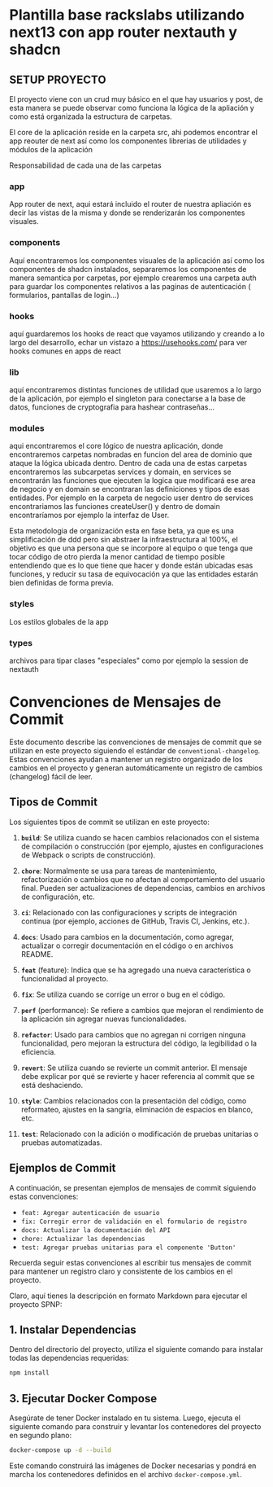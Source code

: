 # Plantilla base rackslabs utilizando next13 con app router nextauth y shadcn

## SETUP PROYECTO

El proyecto viene con un crud muy básico en el que hay usuarios y post, de esta manera se puede observar como funciona la lógica de la apliación y como está organizada la estructura de carpetas.

El core de la aplicación reside en la carpeta src, ahi podemos encontrar el app reouter de next así como los componentes librerias de utilidades y módulos de la aplicación

Responsabilidad de cada una de las carpetas

### app

App router de next, aqui estará incluido el router de nuestra apliación es decir las vistas de la misma y donde se renderizarán los componentes visuales.

### components

Aquí encontraremos los componentes visuales de la aplicación así como los componentes de shadcn instalados, separaremos los componentes de manera semantica por carpetas, por ejemplo crearemos una carpeta auth para guardar los componentes relativos a las paginas de autenticación ( formularios, pantallas de login...)

### hooks

aquí guardaremos los hooks de react que vayamos utilizando y creando a lo largo del desarrollo, echar un vistazo a https://usehooks.com/ para ver hooks comunes en apps de react

### lib

aquí encontraremos distintas funciones de utilidad que usaremos a lo largo de la aplicación, por ejemplo el singleton para conectarse a la base de datos, funciones de cryptografia para hashear contraseñas...

### modules

aqui encontraremos el core lógico de nuestra aplicación, donde encontraremos carpetas nombradas en funcion del area de dominio que ataque la lógica ubicada dentro. Dentro de cada una de estas carpetas encontraremos las subcarpetas services y domain, en services se encontrarán las funciones que ejecuten la logica que modificará ese area de negocio y en domain se encontraran las definiciones y tipos de esas entidades. Por ejemplo en la carpeta de negocio user dentro de services encontrariamos las funciones createUser() y dentro de domain encontraríamos por ejemplo la interfaz de User.

Esta metodologia de organización esta en fase beta, ya que es una simplificación de ddd pero sin abstraer la infraestructura al 100%, el objetivo es que una persona que se incorpore al equipo o que tenga que tocar código de otro pierda la menor cantidad de tiempo posible entendiendo que es lo que tiene que hacer y donde están ubicadas esas funciones, y reducir su tasa de equivocación ya que las entidades estarán bien definidas de forma previa.

### styles

Los estilos globales de la app

### types

archivos para tipar clases "especiales" como por ejemplo la session de nextauth

# Convenciones de Mensajes de Commit

Este documento describe las convenciones de mensajes de commit que se utilizan en este proyecto siguiendo el estándar de `conventional-changelog`. Estas convenciones ayudan a mantener un registro organizado de los cambios en el proyecto y generan automáticamente un registro de cambios (changelog) fácil de leer.

## Tipos de Commit

Los siguientes tipos de commit se utilizan en este proyecto:

1. **`build`**: Se utiliza cuando se hacen cambios relacionados con el sistema de compilación o construcción (por ejemplo, ajustes en configuraciones de Webpack o scripts de construcción).

2. **`chore`**: Normalmente se usa para tareas de mantenimiento, refactorización o cambios que no afectan al comportamiento del usuario final. Pueden ser actualizaciones de dependencias, cambios en archivos de configuración, etc.

3. **`ci`**: Relacionado con las configuraciones y scripts de integración continua (por ejemplo, acciones de GitHub, Travis CI, Jenkins, etc.).

4. **`docs`**: Usado para cambios en la documentación, como agregar, actualizar o corregir documentación en el código o en archivos README.

5. **`feat`** (feature): Indica que se ha agregado una nueva característica o funcionalidad al proyecto.

6. **`fix`**: Se utiliza cuando se corrige un error o bug en el código.

7. **`perf`** (performance): Se refiere a cambios que mejoran el rendimiento de la aplicación sin agregar nuevas funcionalidades.

8. **`refactor`**: Usado para cambios que no agregan ni corrigen ninguna funcionalidad, pero mejoran la estructura del código, la legibilidad o la eficiencia.

9. **`revert`**: Se utiliza cuando se revierte un commit anterior. El mensaje debe explicar por qué se revierte y hacer referencia al commit que se está deshaciendo.

10. **`style`**: Cambios relacionados con la presentación del código, como reformateo, ajustes en la sangría, eliminación de espacios en blanco, etc.

11. **`test`**: Relacionado con la adición o modificación de pruebas unitarias o pruebas automatizadas.

## Ejemplos de Commit

A continuación, se presentan ejemplos de mensajes de commit siguiendo estas convenciones:

- `feat: Agregar autenticación de usuario`
- `fix: Corregir error de validación en el formulario de registro`
- `docs: Actualizar la documentación del API`
- `chore: Actualizar las dependencias`
- `test: Agregar pruebas unitarias para el componente 'Button'`

Recuerda seguir estas convenciones al escribir tus mensajes de commit para mantener un registro claro y consistente de los cambios en el proyecto.

Claro, aquí tienes la descripción en formato Markdown para ejecutar el proyecto SPNP:

## 1. Instalar Dependencias

Dentro del directorio del proyecto, utiliza el siguiente comando para instalar todas las dependencias requeridas:

```bash
npm install
```

## 3. Ejecutar Docker Compose

Asegúrate de tener Docker instalado en tu sistema. Luego, ejecuta el siguiente comando para construir y levantar los contenedores del proyecto en segundo plano:

```bash
docker-compose up -d --build
```

Este comando construirá las imágenes de Docker necesarias y pondrá en marcha los contenedores definidos en el archivo `docker-compose.yml`.
